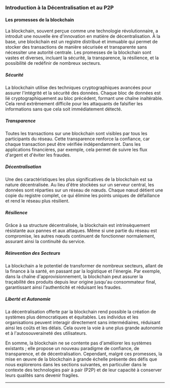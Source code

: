 ### Introduction à la Décentralisation et au P2P

#### Les promesses de la blockchain

La blockchain, souvent perçue comme une technologie révolutionnaire, a introduit une nouvelle ère d'innovation en matière de décentralisation. À la base, une blockchain est un registre distribué et immuable qui permet de stocker des transactions de manière sécurisée et transparente sans nécessiter une autorité centrale. Les promesses de la blockchain sont vastes et diverses, incluant la sécurité, la transparence, la résilience, et la possibilité de redéfinir de nombreux secteurs.

##### Sécurité

La blockchain utilise des techniques cryptographiques avancées pour assurer l'intégrité et la sécurité des données. Chaque bloc de données est lié cryptographiquement au bloc précédent, formant une chaîne inaltérable. Cela rend extrêmement difficile pour les attaquants de falsifier les informations sans que cela soit immédiatement détecté.

##### Transparence

Toutes les transactions sur une blockchain sont visibles par tous les participants du réseau. Cette transparence renforce la confiance, car chaque transaction peut être vérifiée indépendamment. Dans les applications financières, par exemple, cela permet de suivre les flux d'argent et d'éviter les fraudes.

##### Décentralisation

Une des caractéristiques les plus significatives de la blockchain est sa nature décentralisée. Au lieu d'être stockées sur un serveur central, les données sont réparties sur un réseau de nœuds. Chaque nœud détient une copie du registre complet, ce qui élimine les points uniques de défaillance et rend le réseau plus résilient.

##### Résilience

Grâce à sa structure décentralisée, la blockchain est intrinsèquement résistante aux pannes et aux attaques. Même si une partie du réseau est compromise, les autres nœuds continuent de fonctionner normalement, assurant ainsi la continuité du service.

##### Réinvention des Secteurs

La blockchain a le potentiel de transformer de nombreux secteurs, allant de la finance à la santé, en passant par la logistique et l'énergie. Par exemple, dans la chaîne d'approvisionnement, la blockchain peut assurer la traçabilité des produits depuis leur origine jusqu'au consommateur final, garantissant ainsi l'authenticité et réduisant les fraudes.

##### Liberté et Autonomie

La décentralisation offerte par la blockchain rend possible la création de systèmes plus démocratiques et équitables. Les individus et les organisations peuvent interagir directement sans intermédiaires, réduisant ainsi les coûts et les délais. Cela ouvre la voie à une plus grande autonomie et à l'autosouveraineté des utilisateurs.

En somme, la blockchain ne se contente pas d'améliorer les systèmes existants ; elle propose un nouveau paradigme de confiance, de transparence, et de décentralisation. Cependant, malgré ces promesses, la mise en œuvre de la blockchain à grande échelle présente des défis que nous explorerons dans les sections suivantes, en particulier dans le contexte des technologies pair à pair (P2P) et de leur capacité à conserver leurs qualités sans devenir fragiles.

---
